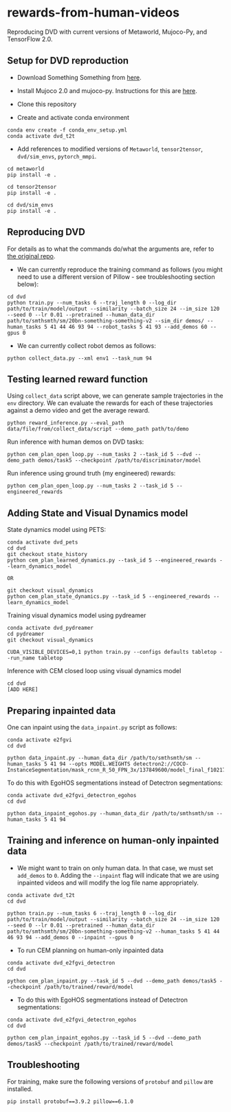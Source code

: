 # rewards-from-human-videos

Reproducing DVD with current versions of Metaworld, Mujoco-Py, and TensorFlow 2.0.

## Setup for DVD reproduction

- Download Something Something from [here](https://developer.qualcomm.com/software/ai-datasets/something-something).

- Install Mujoco 2.0 and mujoco-py. Instructions for this are [here](https://github.com/openai/mujoco-py#install-mujoco).

- Clone this repository

- Create and activate conda environment 

```
conda env create -f conda_env_setup.yml
conda activate dvd_t2t
```

- Add references to modified versions of `Metaworld`, `tensor2tensor`, `dvd/sim_envs`, `pytorch_mmpi`.

```
cd metaworld
pip install -e .

cd tensor2tensor
pip install -e .

cd dvd/sim_envs
pip install -e .
```

## Reproducing DVD

For details as to what the commands do/what the arguments are, refer to [the original repo](https://github.com/anniesch/dvd/blob/main/README.md).

- We can currently reproduce the training command as follows (you might need to use a different version of Pillow - see troubleshooting section below):

```
cd dvd
python train.py --num_tasks 6 --traj_length 0 --log_dir path/to/train/model/output --similarity --batch_size 24 --im_size 120 --seed 0 --lr 0.01 --pretrained --human_data_dir path/to/smthsmth/sm/20bn-something-something-v2 --sim_dir demos/ --human_tasks 5 41 44 46 93 94 --robot_tasks 5 41 93 --add_demos 60 --gpus 0
```

- We can currently collect robot demos as follows:

```
python collect_data.py --xml env1 --task_num 94
```

## Testing learned reward function

Using `collect_data` script above, we can generate sample trajectories in the `env` directory. We can evaluate the rewards for each of these trajectories against a demo video and get the average reward.

```
python reward_inference.py --eval_path data/file/from/collect_data/script --demo_path path/to/demo
```

Run inference with human demos on DVD tasks:

```
python cem_plan_open_loop.py --num_tasks 2 --task_id 5 --dvd --demo_path demos/task5 --checkpoint /path/to/discriminator/model
```

Run inference using ground truth (my engineered) rewards:

```
python cem_plan_open_loop.py --num_tasks 2 --task_id 5 --engineered_rewards
```

## Adding State and Visual Dynamics model

State dynamics model using PETS:

```
conda activate dvd_pets
cd dvd
git checkout state_history
python cem_plan_learned_dynamics.py --task_id 5 --engineered_rewards --learn_dynamics_model

OR 

git checkout visual_dynamics
python cem_plan_state_dynamics.py --task_id 5 --engineered_rewards --learn_dynamics_model
```

Training visual dynamics model using pydreamer

```
conda activate dvd_pydreamer
cd pydreamer
git checkout visual_dynamics

CUDA_VISIBLE_DEVICES=0,1 python train.py --configs defaults tabletop --run_name tabletop
```

Inference with CEM closed loop using visual dynamics model

```
cd dvd
[ADD HERE]
```

## Preparing inpainted data

One can inpaint using the `data_inpaint.py` script as follows:

```
conda activate e2fgvi
cd dvd

python data_inpaint.py --human_data_dir /path/to/smthsmth/sm --human_tasks 5 41 94 --opts MODEL.WEIGHTS detectron2://COCO-InstanceSegmentation/mask_rcnn_R_50_FPN_3x/137849600/model_final_f10217.pkl
```

To do this with EgoHOS segmentations instead of Detectron segmentations:
```
conda activate dvd_e2fgvi_detectron_egohos
cd dvd

python data_inpaint_egohos.py --human_data_dir /path/to/smthsmth/sm --human_tasks 5 41 94
```


## Training and inference on human-only inpainted data

- We might want to train on only human data. In that case, we must set `add_demos` to `0`. Adding the `--inpaint` flag will indicate that we are using inpainted videos and will modify the log file name appropriately.

```
conda activate dvd_t2t
cd dvd

python train.py --num_tasks 6 --traj_length 0 --log_dir path/to/train/model/output --similarity --batch_size 24 --im_size 120 --seed 0 --lr 0.01 --pretrained --human_data_dir path/to/smthsmth/sm/20bn-something-something-v2 --human_tasks 5 41 44 46 93 94 --add_demos 0 --inpaint --gpus 0
```

- To run CEM planning on human-only inpainted data

```
conda activate dvd_e2fgvi_detectron
cd dvd

python cem_plan_inpaint.py --task_id 5 --dvd --demo_path demos/task5 --checkpoint /path/to/trained/reward/model
```

- To do this with EgoHOS segmentations instead of Detectron segmentations:
```
conda activate dvd_e2fgvi_detectron_egohos
cd dvd

python cem_plan_inpaint_egohos.py --task_id 5 --dvd --demo_path demos/task5 --checkpoint /path/to/trained/reward/model
```



## Troubleshooting

For training, make sure the following versions of `protobuf` and `pillow` are installed.

```
pip install protobuf==3.9.2 pillow==6.1.0
```
